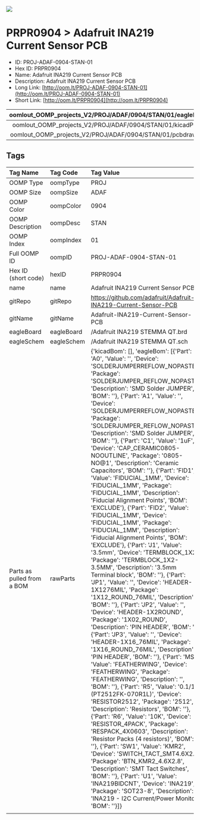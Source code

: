 


  
![][im]
# PRPR0904 > Adafruit INA219 Current Sensor PCB

- ID: PROJ-ADAF-0904-STAN-01
- Hex ID: PRPR0904
- Name: Adafruit INA219 Current Sensor PCB
- Description: Adafruit INA219 Current Sensor PCB
- Long Link: [http://oom.lt/PROJ-ADAF-0904-STAN-01](http://oom.lt/PROJ-ADAF-0904-STAN-01)
- Short Link: [http://oom.lt/PRPR0904](http://oom.lt/PRPR0904)
  

|oomlout_OOMP_projects_V2/PROJ/ADAF/0904/STAN/01/eagleImage.png|oomlout_OOMP_projects_V2/PROJ/ADAF/0904/STAN/01/eagleSchemImage.png|oomlout_OOMP_projects_V2/PROJ/ADAF/0904/STAN/01/kicadPcb3dFront.png|oomlout_OOMP_projects_V2/PROJ/ADAF/0904/STAN/01/kicadPcb3dBack.png|
| :---: | :---: | :---: | :---: |
|oomlout_OOMP_projects_V2/PROJ/ADAF/0904/STAN/01/kicadPcb3d.png|oomlout_OOMP_projects_V2/PROJ/ADAF/0904/STAN/01/bomBack.png|oomlout_OOMP_projects_V2/PROJ/ADAF/0904/STAN/01/bomFront.png|oomlout_OOMP_projects_V2/PROJ/ADAF/0904/STAN/01/pcbdraw.svg|
|oomlout_OOMP_projects_V2/PROJ/ADAF/0904/STAN/01/pcbdrawBack.svg||||

## Tags
  

|Tag Name|Tag Code|Tag Value|
| :--- | :--- | :--- |
|OOMP Type|oompType|PROJ|
|OOMP Size|oompSize|ADAF|
|OOMP Color|oompColor|0904|
|OOMP Description|oompDesc|STAN|
|OOMP Index|oompIndex|01|
|Full OOMP ID|oompID|PROJ-ADAF-0904-STAN-01|
|Hex ID (short code)|hexID|PRPR0904|
|name|name|Adafruit INA219 Current Sensor PCB|
|gitRepo|gitRepo|https://github.com/adafruit/Adafruit-INA219-Current-Sensor-PCB|
|gitName|gitName|Adafruit-INA219-Current-Sensor-PCB|
|eagleBoard|eagleBoard|/Adafruit INA219 STEMMA QT.brd|
|eagleSchem|eagleSchem|/Adafruit INA219 STEMMA QT.sch|
|Parts as pulled from a BOM|rawParts|{'kicadBom': [], 'eagleBom': [{'Part': 'A0', 'Value': '', 'Device': 'SOLDERJUMPERREFLOW_NOPASTE', 'Package': 'SOLDERJUMPER_REFLOW_NOPASTE', 'Description': 'SMD Solder JUMPER', 'BOM': ''}, {'Part': 'A1', 'Value': '', 'Device': 'SOLDERJUMPERREFLOW_NOPASTE', 'Package': 'SOLDERJUMPER_REFLOW_NOPASTE', 'Description': 'SMD Solder JUMPER', 'BOM': ''}, {'Part': 'C1', 'Value': '1uF', 'Device': 'CAP_CERAMIC0805-NOOUTLINE', 'Package': '0805-NO@1', 'Description': 'Ceramic Capacitors', 'BOM': ''}, {'Part': 'FID1', 'Value': 'FIDUCIAL_1MM', 'Device': 'FIDUCIAL_1MM', 'Package': 'FIDUCIAL_1MM', 'Description': 'Fiducial Alignment Points', 'BOM': 'EXCLUDE'}, {'Part': 'FID2', 'Value': 'FIDUCIAL_1MM', 'Device': 'FIDUCIAL_1MM', 'Package': 'FIDUCIAL_1MM', 'Description': 'Fiducial Alignment Points', 'BOM': 'EXCLUDE'}, {'Part': 'J1', 'Value': '3.5mm', 'Device': 'TERMBLOCK_1X2', 'Package': 'TERMBLOCK_1X2-3.5MM', 'Description': '3.5mm Terminal block', 'BOM': ''}, {'Part': 'JP1', 'Value': '', 'Device': 'HEADER-1X1276MIL', 'Package': '1X12_ROUND_76MIL', 'Description': '', 'BOM': ''}, {'Part': 'JP2', 'Value': '', 'Device': 'HEADER-1X2ROUND', 'Package': '1X02_ROUND', 'Description': 'PIN HEADER', 'BOM': ''}, {'Part': 'JP3', 'Value': '', 'Device': 'HEADER-1X16_76MIL', 'Package': '1X16_ROUND_76MIL', 'Description': 'PIN HEADER', 'BOM': ''}, {'Part': 'MS1', 'Value': 'FEATHERWING', 'Device': 'FEATHERWING', 'Package': 'FEATHERWING', 'Description': '', 'BOM': ''}, {'Part': 'R5', 'Value': '0.1/1% (PT2512FK-070R1L)', 'Device': 'RESISTOR2512', 'Package': '2512', 'Description': 'Resistors', 'BOM': ''}, {'Part': 'R6', 'Value': '10K', 'Device': 'RESISTOR_4PACK', 'Package': 'RESPACK_4X0603', 'Description': 'Resistor Packs (4 resistors)', 'BOM': ''}, {'Part': 'SW1', 'Value': 'KMR2', 'Device': 'SWITCH_TACT_SMT4.6X2.8', 'Package': 'BTN_KMR2_4.6X2.8', 'Description': 'SMT Tact Switches', 'BOM': ''}, {'Part': 'U1', 'Value': 'INA219BIDCNT', 'Device': 'INA219', 'Package': 'SOT23-8', 'Description': 'INA219 - I2C Current/Power Monitor', 'BOM': ''}]}|
||||



[im]: PROJ/ADAF/0904/STAN/01/kicadPcb3d_450.png
